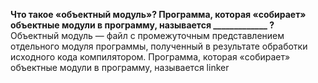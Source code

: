 **Что такое «объектный модуль»? Программа, которая «собирает» объектные модули в программу, называется _____________ ?**  
Объектный модуль — файл с промежуточным представлением отдельного модуля программы, полученный в результате обработки исходного кода компилятором.
Программа, которая «собирает» объектные модули в программу, называется linker
